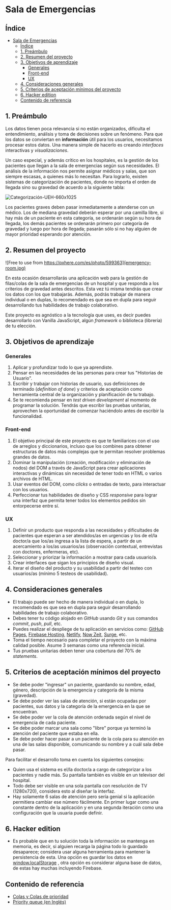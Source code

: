 # Sala de Emergencias

## Índice

- [Sala de Emergencias](#sala-de-emergencias)
  - [Índice](#%c3%8dndice)
  - [1. Preámbulo](#1-pre%c3%a1mbulo)
  - [2. Resumen del proyecto](#2-resumen-del-proyecto)
  - [3. Objetivos de aprendizaje](#3-objetivos-de-aprendizaje)
    - [Generales](#generales)
    - [Front-end](#front-end)
    - [UX](#ux)
  - [4. Consideraciones generales](#4-consideraciones-generales)
  - [5. Criterios de aceptación mínimos del proyecto](#5-criterios-de-aceptaci%c3%b3n-m%c3%adnimos-del-proyecto)
  - [6. Hacker edition](#6-hacker-edition)
  - [Contenido de referencia](#contenido-de-referencia)

## 1. Preámbulo

Los datos tienen poca relevancia si no están organizados, dificulta el entendimiento,
análisis y toma de decisiones sobre un fenómeno. Para que los datos
se conviertan en **información** útil para los usuarios, necesitamos
procesar estos datos. Una manera simple de hacerlo es creando _interfaces_ interactivas
y _visualizaciones_.

Un caso especial, y además crítico en los hospitales, es la gestión de los
pacientes que llegan a la sala de emergencias según sus necesidades.
El análisis de la información nos permite asignar médicos y salas,
que son siempre escasas, a quienes más lo necesitan. Para lograrlo, existen sistemas
de categorización de pacientes, donde no importa el orden de llegada sino su
gravedad de acuerdo a la siguiente tabla:

![Categorización-UEH-660x1025](https://user-images.githubusercontent.com/7809496/71842401-4d6b4e00-30a0-11ea-9784-910bcc7b2a8a.png)

Los pacientes graves deben pasar inmediatamente a atenderse con un
médico. Los de mediana gravedad deberán esperar por una camilla libre, si
hay más de un paciente en esta categoría, se ordenarán según su hora de llegada,
los demás pacientes se ordenarán primero por categoría de gravedad y luego
por hora de llegada; pasarán sólo si no hay alguien de mayor prioridad
esperando por atención.

## 2. Resumen del proyecto

![Free to use from https://pxhere.com/es/photo/599363](emergency-room.jpg)

En esta ocasión desarrollarás una aplicación web para la gestión de filas/colas
de la sala de emergencias de un hospital y que responda a los criterios de gravedad
antes descritos. Esta vez tú misma tendrás que crear los datos con los que trabajarás.
Además, podrás trabajar de manera individual o en duplas, lo recomendado es que
sea en dupla para seguir desarrollando tus habilidades de trabajo colaborativo.

Este proyecto es agnóstico a la tecnología que uses, es decir puedes desarrollarlo
con Vanilla JavaScript, algún _framework_  o biblioteca (librería) de tu elección.

## 3. Objetivos de aprendizaje

### Generales

1. Aplicar y profundizar todo lo que ya aprendiste.
2. Pensar en las necesidades de las personas para crear tus "Historias de Usuario".
3. Escribir y trabajar con historias de usuario, sus definiciones de terminado
(_definition of done_) y criterios de aceptación como herramienta central de la
organización y planificación de tu trabajo.
4. Se te recomienda pensar en _test driven development_ al momento de programar la
solución. Tendrás que escribir las pruebas unitarias, aprovechen la oportunidad
de comenzar haciéndolo antes de escribir la funcionalidad.

### Front-end

1. El objetivo principal de este proyecto es que te familiarices con el uso de
arreglos y diccionarios, incluso que los combines para obtener estructuras de
datos más complejas que te permitan resolver problemas grandes de datos.
2. Dominar la manipulación (creación, modificación y eliminación de nodos) del DOM
a través de JavaScript para crear aplicaciones interactivas y
dinámicas sin necesidad de tener todo en HTML o varios archivos de HTML.
3. Usar eventos del DOM, como _clicks_ o entradas de texto, para interactuar
con los usuarios.
4. Perfeccionar tus habilidades de diseño y CSS _responsive_ para lograr una
interfaz que permita tener todos los elementos pedidos sin entorpecerse entre sí.

### UX

1. Definir un producto que responda a las necesidades y dificultades de
pacientes que esperan a ser atendidos/as en urgencias y los de el/la doctor/a
que los/as ingresa a la lista de espera, a partir de un acercamiento a los/as
usuarios/as (observación contextual, entrevistas con doctores, enfermeras, etc).
2. Seleccionar y priorizar la información a mostrar para cada usuario/a.
3. Crear interfaces que sigan los principios de diseño visual.
4. Iterar el diseño del producto y su usabilidad a partir del testeo con
usuarios/as (mínimo 5 testeos de usabilidad).

## 4. Consideraciones generales

* El trabajo puede ser hecho de manera individual o en dupla, lo recomendado es
 que sea en dupla para seguir desarrollando habilidades de trabajo colaborativo.
* Debes tener tu código alojado en *GitHub* usando *Git* y sus comandos *commit*,
 *push*, *pull*, etc.
* Puedes realizar el despliege de tu aplicación en servicios como: [GitHub Pages](https://pages.github.com/), [Firebase Hosting](https://firebase.google.com/), [Netlify](https://www.netlify.com/), [Now Zeit](https://zeit.co/), [Surge](https://surge.sh/), etc.
* Toma el tiempo necesario para completar el proyecto con la máxima calidad posible.
 Asume 3 semanas como una referencia inicial.
* Tus pruebas unitarias deben tener una cobertura del 70% de _statements_.

## 5. Criterios de aceptación mínimos del proyecto

* Se debe poder "ingresar" un paciente, guardando su nombre, edad, género, descripción
de la emergencia y categoría de la misma (gravedad).
* Se debe poder ver las salas de atención, si están ocupadas por pacientes, sus
datos y la categoría de la emergencia en la que se encuentran.
* Se debe poder ver la cola de atención ordenada según el nivel de emergencia
de cada paciente.
* Se debe poder marcar una sala como "libre" porque ya terminó la atención del
paciente que estaba en ella.
* Se debe poder hacer pasar a un paciente de la cola para su atención en una de
las salas disponible, comunicando su nombre y a cuál sala debe pasar.

Para facilitar el desarrollo toma en cuenta los siguientes consejos:

* Quien usa el sistema es el/la doctor/a a cargo de categorizar a los pacientes y
nadie más. Su pantalla también es visible en un televisor del hospital.
* Todo debe ser visible en una sola pantalla con resolución de TV (1280x720),
considera esto al diseñar la interfaz.
* Hay solamente 6 salas de atención pero sería genial si la aplicación permitiera
cambiar ese número fácilmente. En primer lugar como una constante dentro de la
aplicación y en una segunda iteración como una configuración que la usuaria puede
definir.

## 6. Hacker edition

* Es probable que en tu solución toda la información se mantenga en memoria, es
decir, si alguien recarga la página todo lo guardado desaparece; considera usar
alguna herramienta para mantener la persistencia de esta. Una opción es guardar
los datos en [window.localStorage](https://developer.mozilla.org/es/docs/Web/API/Window/localStorage)
, otra opción es considerar alguna base de datos, de estas hay muchas incluyendo
Firebase.

## Contenido de referencia

* [Colas y Colas de prioridad](https://medium.com/laboratoria-developers/queues-in-javascript-2602677c9c3b)
* [Priority queue (en Inglés)](https://github.com/trekhleb/javascript-algorithms/tree/master/src/data-structures/priority-queue)
